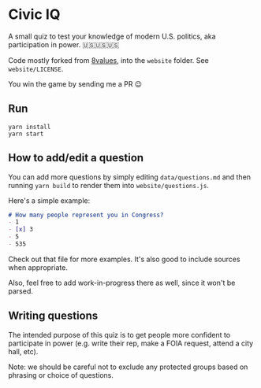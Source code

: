 # Civic IQ

A small quiz to test your knowledge of modern U.S. politics, aka participation in power. 🇺🇸🇺🇸🇺🇸

Code mostly forked from [8values](https://github.com/8values/8values.github.io), into the `website` folder. See `website/LICENSE`.

You win the game by sending me a PR 😉

## Run

```
yarn install
yarn start
```

## How to add/edit a question

You can add more questions by simply editing `data/questions.md` and then running `yarn build` to render them into `website/questions.js`.

Here's a simple example:

```md
# How many people represent you in Congress?
- 1
- [x] 3
- 5
- 535
```

Check out that file for more examples. It's also good to include sources when appropriate.

Also, feel free to add work-in-progress there as well, since it won't be parsed.

## Writing questions

The intended purpose of this quiz is to get people more confident to participate in power (e.g. write their rep, make a FOIA request, attend a city hall, etc).

Note: we should be careful not to exclude any protected groups based on phrasing or choice of questions.